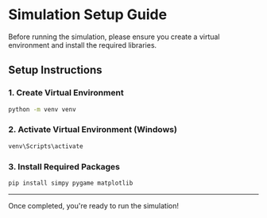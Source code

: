 # Simulation Setup Guide

Before running the simulation, please ensure you create a virtual environment and install the required libraries.

## Setup Instructions

### 1. Create Virtual Environment

```bash
python -m venv venv
```

### 2. Activate Virtual Environment (Windows)

```bash
venv\Scripts\activate
```

### 3. Install Required Packages

```bash
pip install simpy pygame matplotlib
```

---

Once completed, you're ready to run the simulation!

